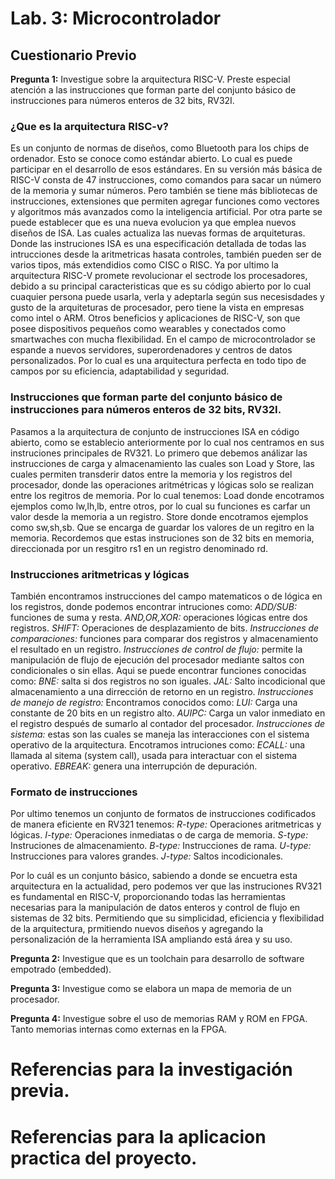 # Lab. 3: Microcontrolador
## Cuestionario Previo

**Pregunta 1:**  Investigue sobre la arquitectura RISC-V. Preste especial atención a las instrucciones que
 forman parte del conjunto básico de instrucciones para números enteros de 32 bits, RV32I.
### ¿Que es la arquitectura RISC-v?
Es un conjunto de normas de diseños, como Bluetooth para los chips de ordenador. Esto se conoce como estándar abierto. Lo 
cual es puede participar en el desarrollo de esos estándares.
En su versión más básica de RISC-V consta de 47 instrucciones, como comandos para sacar un número de la memoria y 
sumar números. Pero también se tiene más bibliotecas de instrucciones, extensiones que permiten agregar funciones como vectores y algoritmos más avanzados como la inteligencia artificial.
Por otra parte se puede establecer que es una nueva evolucion ya que emplea nuevos diseños de ISA. Las cuales actualiza 
las nuevas formas de arquiteturas. 
Donde las instruciones ISA es una especificación detallada de todas las intrucciones desde la aritmetricas 
hasata controles, también pueden ser de varios tipos, más extendidios como CISC o RISC.
Ya por ultimo la arquitectura RISC-V promete revolucionar el sectrode los procesadores, debido a su principal caracteristicas que es su código abierto
por lo cual cuaquier persona puede usarla, verla y adeptarla según sus necesisdades y gusto de la arquiteturas de procesador, pero tiene la vista en empresas como intel
o ARM.
Otros beneficios y aplicaciones de RISC-V, son que posee dispositivos pequeños como wearables y conectados como smartwaches con mucha flexibilidad.
En el campo de microcontrolador se espande a nuevos servidores, superordenadores y centros de datos personalizados. Por lo cual 
es una arquitectura perfecta en todo tipo de campos por su eficiencia, adaptabilidad y seguridad. 
###  Instrucciones que forman parte del conjunto básico de instrucciones para números enteros de 32 bits, RV32I.
Pasamos a la arquitectura de conjunto de instrucciones ISA en código abierto, como se establecio anteriormente por lo cual nos centramos en sus instruciones principales de RV321.
Lo primero que debemos análizar las instrucciones de carga y almacenamiento las cuales son Load y Store, las cuales permiten transderir datos entre la memoria y los registros del procesador,
donde las operaciones aritmétricas y lógicas solo se realizan entre los regitros de memoria. Por lo cual tenemos:
Load donde encotramos ejemplos como lw,lh,lb, entre otros, por lo cual su funciones es carfar un valor desde la memoria a un registro.
Store donde encotramos ejemplos como sw,sh,sb. Que se encarga de guardar los valores de un regitro en la memoria. 
Recordemos que estas instruciones son de 32 bits en memoria, direccionada por un resgitro rs1 en un registro denominado rd.

### Instrucciones aritmetricas y lógicas
También encontramos instrucciones del campo matematicos o de lógica en los registros, donde podemos encontrar intruciones como:
*ADD/SUB:* funciones de suma y resta.
*AND,OR,XOR:* operaciones lógicas entre dos registros. 
*SHIFT:* Operaciones de desplazamiento de bits. 
*Instrucciones de comparaciones:* funciones para comparar dos registros y almacenamiento el resultado en un registro. 
*Instrucciones de control de flujo:* permite la manipulación de flujo de ejecución del procesador mediante saltos con condicionales o sin ellas. 
Aqui se puede encontrar funciones conocidas como:
*BNE:* salta si dos registros no son iguales.
*JAL:* Salto incodicional que almacenamiento a una dirrección de retorno en un registro.
*Instrucciones de manejo de registro:* Encontramos conocidos como:
*LUI:* Carga una constante de 20 bits en un registro alto.
*AUIPC:* Carga un valor inmediato en el registro después de sumarlo al contador del procesador. 
*Instrucciones de sistema:* estas son las cuales se maneja las interacciones con el sistema operativo de la arquitectura. Encotramos intruciones 
como:
*ECALL:* una llamada al sitema (system call), usada para interactuar con el sistema operativo. 
*EBREAK:* genera una interrupción de depuración.

### Formato de instrucciones
Por ultimo tenemos un conjunto de formatos de instrucciones codificados de manera eficiente en RV321 tenemos:
*R-type:* Operaciones aritmetricas y lógicas.
*I-type:* Operaciones inmediatas o de carga de memoria.
*S-type:* Instruciones de almacenamiento.
*B-type:* Instrucciones de rama.
*U-type:* Instrucciones para valores grandes.
*J-type:* Saltos incodicionales. 

Por lo cuál es un conjunto básico, sabiendo a donde se encuetra esta arquitectura en la actualidad, 
pero podemos ver que las instruciones RV321 es fundamental en RISC-V, proporcionando todas las herramientas
necesarias para la manipulación de datos enteros y control de flujo en sistemas de 32 bits. 
Permitiendo que su simplicidad, eficiencia y flexibilidad de la arquitectura, prmitiendo nuevos diseños y agregando la personalización
de la herramienta ISA ampliando está área y su uso. 

**Pregunta 2:** Investigue que es un toolchain para desarrollo de software empotrado (embedded).

**Pregunta 3:** Investigue como se elabora un mapa de memoria de un procesador.

**Pregunta 4:**  Investigue sobre el uso de memorias RAM y ROM en FPGA. Tanto memorias internas como
 externas en la FPGA.


# Referencias para la investigación previa.
# Referencias para la aplicacion practica del proyecto. 